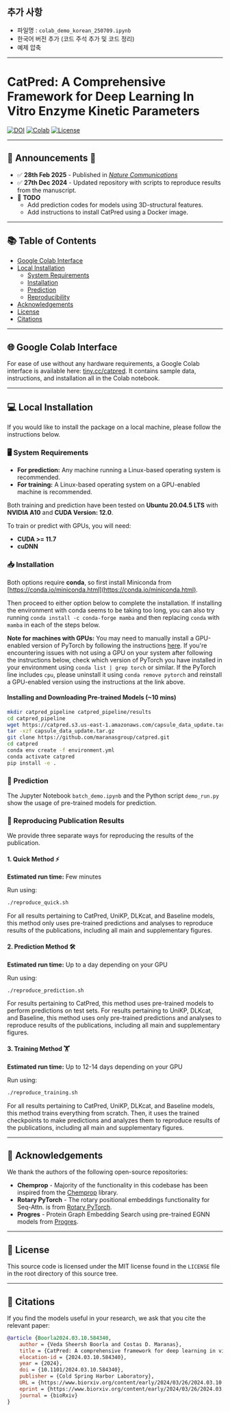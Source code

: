 ## 추가 사항
- 파일명 : `colab_demo_korean_250709.ipynb`
 - 한국어 버전 추가 (코드 주석 추가 및 코드 정리)
 - 예제 압축



------

# CatPred: A Comprehensive Framework for Deep Learning In Vitro Enzyme Kinetic Parameters

[![DOI](https://img.shields.io/badge/DOI-10.1101/2024.03.10.584340-blue)](https://www.nature.com/articles/s41467-025-57215-9)
[![Colab](https://img.shields.io/badge/GoogleColab-tiny.cc/catpred-red)](https://tiny.cc/catpred)
[![License](https://img.shields.io/badge/License-MIT-green)](LICENSE)

---

## 🚨 Announcements 📢

- ✅ **28th Feb 2025** - Published in [_Nature Communications_](https://www.nature.com/articles/s41467-025-57215-9)
- ✅ **27th Dec 2024** - Updated repository with scripts to reproduce results from the manuscript.
- 🚧 **TODO**
  - Add prediction codes for models using 3D-structural features.
  - Add instructions to install CatPred using a Docker image.

---

## 📚 Table of Contents

- [Google Colab Interface](#colab-interface)
- [Local Installation](#local-installation)
   - [System Requirements](#requirements)
   - [Installation](#installing)
   - [Prediction](#predict)
   - [Reproducibility](#reproduce)
- [Acknowledgements](#acknw)
- [License](#license)
- [Citations](#citations)

---

## 🌐 Google Colab Interface <a name="colab-interface"></a>

For ease of use without any hardware requirements, a Google Colab interface is available here: [tiny.cc/catpred](http://tiny.cc/catpred). 
It contains sample data, instructions, and installation all in the Colab notebook.

---

## 💻 Local Installation <a name="local-installation"></a>

If you would like to install the package on a local machine, please follow the instructions below.

### 🖥️ System Requirements <a name="requirements"></a>

- **For prediction:** Any machine running a Linux-based operating system is recommended.
- **For training:** A Linux-based operating system on a GPU-enabled machine is recommended.

Both training and prediction have been tested on **Ubuntu 20.04.5 LTS** with **NVIDIA A10** and **CUDA Version: 12.0**.

To train or predict with GPUs, you will need:
- **CUDA >= 11.7**
- **cuDNN**

### 📥 Installation <a name="installing"></a>

Both options require **conda**, so first install Miniconda from [https://conda.io/miniconda.html](https://conda.io/miniconda.html).

Then proceed to either option below to complete the installation. If installing the environment with conda seems to be taking too long, you can also try running `conda install -c conda-forge mamba` and then replacing `conda` with `mamba` in each of the steps below.

**Note for machines with GPUs:** You may need to manually install a GPU-enabled version of PyTorch by following the instructions [here](https://pytorch.org/get-started/locally/). If you're encountering issues with not using a GPU on your system after following the instructions below, check which version of PyTorch you have installed in your environment using `conda list | grep torch` or similar. If the PyTorch line includes `cpu`, please uninstall it using `conda remove pytorch` and reinstall a GPU-enabled version using the instructions at the link above.

#### Installing and Downloading Pre-trained Models (~10 mins)

```bash
mkdir catpred_pipeline catpred_pipeline/results
cd catpred_pipeline
wget https://catpred.s3.us-east-1.amazonaws.com/capsule_data_update.tar.gz
tar -xzf capsule_data_update.tar.gz
git clone https://github.com/maranasgroup/catpred.git
cd catpred
conda env create -f environment.yml
conda activate catpred
pip install -e .
````

### 🔮 Prediction <a name="predict"></a>

The Jupyter Notebook `batch_demo.ipynb` and the Python script `demo_run.py` show the usage of pre-trained models for prediction.

### 🔄 Reproducing Publication Results <a name="reproduce"></a>

We provide three separate ways for reproducing the results of the publication.

#### 1. Quick Method ⚡

**Estimated run time:** Few minutes

Run using:
```bash
./reproduce_quick.sh
```

For all results pertaining to CatPred, UniKP, DLKcat, and Baseline models, this method only uses pre-trained predictions and analyses to reproduce results of the publications, including all main and supplementary figures.

#### 2. Prediction Method 🛠️

**Estimated run time:** Up to a day depending on your GPU

Run using:
```bash
./reproduce_prediction.sh
```

For results pertaining to CatPred, this method uses pre-trained models to perform predictions on test sets. For results pertaining to UniKP, DLKcat, and Baseline, this method uses only pre-trained predictions and analyses to reproduce results of the publications, including all main and supplementary figures.

#### 3. Training Method 🏋️

**Estimated run time:** Up to 12-14 days depending on your GPU

Run using:
```bash
./reproduce_training.sh
```

For all results pertaining to CatPred, UniKP, DLKcat, and Baseline models, this method trains everything from scratch. Then, it uses the trained checkpoints to make predictions and analyzes them to reproduce results of the publications, including all main and supplementary figures.

---

## 🙏 Acknowledgements <a name="acknw"></a>

We thank the authors of the following open-source repositories:

- **Chemprop** - Majority of the functionality in this codebase has been inspired from the [Chemprop](http://github.com/chemprop/) library.
- **Rotary PyTorch** - The rotary positional embeddings functionality for Seq-Attn. is from [Rotary PyTorch](https://github.com/lucidrains/rotary-embedding-torch).
- **Progres** - Protein Graph Embedding Search using pre-trained EGNN models from [Progres](https://github.com/greener-group/progres.git).

---

## 📜 License <a name="license"></a>

This source code is licensed under the MIT license found in the `LICENSE` file in the root directory of this source tree.

---

## 📖 Citations <a name="citations"></a>

If you find the models useful in your research, we ask that you cite the relevant paper:

```bibtex
@article {Boorla2024.03.10.584340,
	author = {Veda Sheersh Boorla and Costas D. Maranas},
	title = {CatPred: A comprehensive framework for deep learning in vitro enzyme kinetic parameters kcat, Km and Ki},
	elocation-id = {2024.03.10.584340},
	year = {2024},
	doi = {10.1101/2024.03.10.584340},
	publisher = {Cold Spring Harbor Laboratory},
	URL = {https://www.biorxiv.org/content/early/2024/03/26/2024.03.10.584340},
	eprint = {https://www.biorxiv.org/content/early/2024/03/26/2024.03.10.584340.full.pdf},
	journal = {bioRxiv}
}
```
